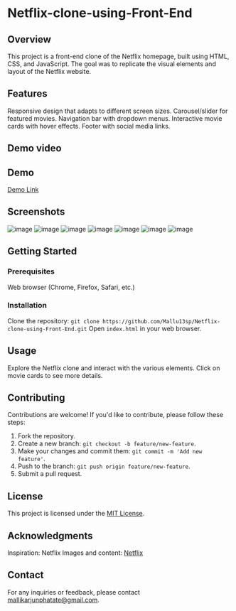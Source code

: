 # Netflix-clone-using-Front-End

## Overview
This project is a front-end clone of the Netflix homepage, built using HTML, CSS, and JavaScript. The goal was to replicate the visual elements and layout of the Netflix website.

## Features
Responsive design that adapts to different screen sizes.
Carousel/slider for featured movies.
Navigation bar with dropdown menus.
Interactive movie cards with hover effects.
Footer with social media links.

## Demo video


## Demo

[Demo Link](https://netflix-clone-front-end-only.web.app/)

## Screenshots
![image](https://github.com/Mallu13sp/Netflix-clone-using-Front-End/assets/112100271/a61b9b6f-d221-4c73-b7e6-6b156245a993)
![image](https://github.com/Mallu13sp/Netflix-clone-using-Front-End/assets/112100271/d1767647-0d94-4f9f-ab25-e67fde3ecd79)
![image](https://github.com/Mallu13sp/Netflix-clone-using-Front-End/assets/112100271/1dcfa1b3-bfc8-4e4f-b271-3aa8064fd558)
![image](https://github.com/Mallu13sp/Netflix-clone-using-Front-End/assets/112100271/f4eb8785-cb86-4b03-8cfc-3ec3b5616d14)
![image](https://github.com/Mallu13sp/Netflix-clone-using-Front-End/assets/112100271/31937474-e98b-44eb-a580-2afe633c4f86)
![image](https://github.com/Mallu13sp/Netflix-clone-using-Front-End/assets/112100271/e9b2a454-337f-47ae-ba28-5ccc785e2432)
![image](https://github.com/Mallu13sp/Netflix-clone-using-Front-End/assets/112100271/f7441cc3-6c55-43ed-97e7-3e19390f196b)


## Getting Started
### Prerequisites
Web browser (Chrome, Firefox, Safari, etc.)

### Installation
Clone the repository: `git clone https://github.com/Mallu13sp/Netflix-clone-using-Front-End.git`
Open `index.html` in your web browser.

## Usage
Explore the Netflix clone and interact with the various elements.
Click on movie cards to see more details.

## Contributing
Contributions are welcome! If you'd like to contribute, please follow these steps:

1. Fork the repository.
2. Create a new branch: `git checkout -b feature/new-feature`.
3. Make your changes and commit them: `git commit -m 'Add new feature'`.
4. Push to the branch: `git push origin feature/new-feature`.
5. Submit a pull request.

## License
This project is licensed under the [MIT License](./LICENSE).

## Acknowledgments
Inspiration: Netflix 
Images and content: [Netflix](https://www.netflix.com/)

## Contact
For any inquiries or feedback, please contact mallikarjunphatate@gmail.com.
